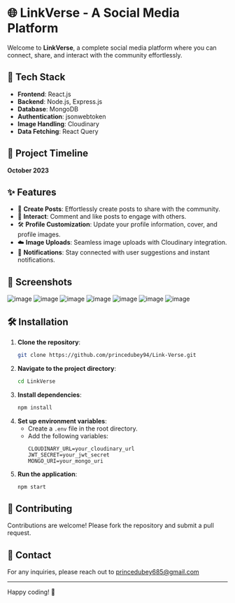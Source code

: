 # 🌐 LinkVerse - A Social Media Platform

Welcome to **LinkVerse**, a complete social media platform where you can connect, share, and interact with the community effortlessly.

## 🚀 Tech Stack

- **Frontend**: React.js
- **Backend**: Node.js, Express.js
- **Database**: MongoDB
- **Authentication**: jsonwebtoken
- **Image Handling**: Cloudinary
- **Data Fetching**: React Query

## 📅 Project Timeline

**October 2023**

## ✨ Features

- 📝 **Create Posts**: Effortlessly create posts to share with the community.
- 💬 **Interact**: Comment and like posts to engage with others.
- 🛠️ **Profile Customization**: Update your profile information, cover, and profile images.
- ☁️ **Image Uploads**: Seamless image uploads with Cloudinary integration.
- 🔔 **Notifications**: Stay connected with user suggestions and instant notifications.

## 📸 Screenshots

![image](https://github.com/user-attachments/assets/ef425393-c1fb-463e-ac9f-4ed1078f4524)
![image](https://github.com/user-attachments/assets/f45ceb5d-bc61-4b56-91b1-02d7b412e3d2)
![image](https://github.com/user-attachments/assets/2fe7748f-3dc8-4022-9059-b256b4e0c312)
![image](https://github.com/user-attachments/assets/784e37b1-c14a-4df0-8daa-48d47de51b2d)
![image](https://github.com/user-attachments/assets/e5d310a8-b6c1-4db0-99f4-1e0e30bc0806)
![image](https://github.com/user-attachments/assets/c2d4bbd0-d350-4e0e-9c8e-55fd066d6e12)
![image](https://github.com/user-attachments/assets/e7040a56-e502-4d38-a56e-84674dbe234f)








## 🛠️ Installation

1. **Clone the repository**:
    ```bash
    git clone https://github.com/princedubey94/Link-Verse.git
    ```
2. **Navigate to the project directory**:
    ```bash
    cd LinkVerse
    ```
3. **Install dependencies**:
    ```bash
    npm install
    ```
4. **Set up environment variables**:
    - Create a `.env` file in the root directory.
    - Add the following variables:
        ```env
        CLOUDINARY_URL=your_cloudinary_url
        JWT_SECRET=your_jwt_secret
        MONGO_URI=your_mongo_uri
        ```
5. **Run the application**:
    ```bash
    npm start
    ```

## 🤝 Contributing

Contributions are welcome! Please fork the repository and submit a pull request.

## 📧 Contact

For any inquiries, please reach out to princedubey685@gmail.com

---

Happy coding! 🎉
